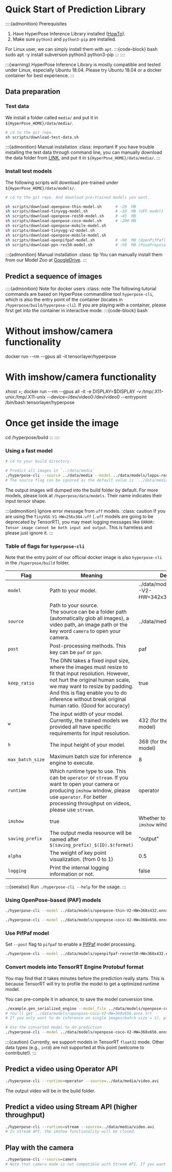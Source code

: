 # Quick Start of Prediction Library

::::{admonition} Prerequisites
1. Have HyperPose Inference Library installed ([HowTo](../install/prediction.md)).
2. Make sure `python3` and `python3-pip` are installed.

For Linux user, we can simply install them with `apt`.
:::{code-block} bash
sudo apt -y install subversion python3 python3-pip
:::
::::

:::{warning}
HyperPose Inference Library is mostly compatible and tested under Linux, especially Ubuntu 18.04. Please try Ubuntu 18.04 or a docker container for best experience.
:::

## Data preparation

### Test data

We install a folder called `media/` and put it in `${HyperPose_HOME}/data/media/`.

```bash
# cd to the git repo.
sh scripts/download-test-data.sh
```

:::{admonition} Manual installation
:class: important
If you have trouble installing the test data through command line, you can manually download the data folder from [LINK](https://github.com/CMU-Perceptual-Computing-Lab/openpose/tree/master/examples/media), and put it in `${HyperPose_HOME}/data/media/`.
:::

### Install test models

The following scripts will download pre-trained under `${HyperPose_HOME}/data/models/`.

```bash
# cd to the git repo. And download pre-trained models you want. 

sh scripts/download-openpose-thin-model.sh      # ~20  MB
sh scripts/download-tinyvgg-model.sh            # ~30  MB (UFF model)
sh scripts/download-openpose-res50-model.sh     # ~45  MB
sh scripts/download-openpose-coco-model.sh      # ~200 MB
sh scripts/download-openpose-mobile-model.sh
sh scripts/download-tinyvgg-v2-model.sh
sh scripts/download-openpose-mobile-model.sh
sh scripts/download-openpifpaf-model.sh         # ~98  MB (OpenPifPaf)
sh scripts/download-ppn-res50-model.sh          # ~50  MB (PoseProposal)
```


:::{admonition} Manual installation
:class: tip
You can manually install them from our Model Zoo at [GoogleDrive](https://drive.google.com/drive/folders/1w9EjMkrjxOmMw3Rf6fXXkiv_ge7M99jR?usp=sharing).
:::

## Predict a sequence of images

::::{admonition} Note for docker users
:class: note
The following tutorial commands are based on HyperPose commandline tool `hyperpose-cli`, which is also the entry point of the container (locates in `/hyperpose/build/hyperpose-cli`). If you are playing with a container, please first get into the container in interactive mode.
:::{code-block} bash
# Without imshow/camera functionality
docker run --rm --gpus all -it tensorlayer/hyperpose
# With imshow/camera functionality
xhost +; docker run --rm --gpus all -it -e DISPLAY=$DISPLAY -v /tmp/.X11-unix:/tmp/.X11-unix --device=/dev/video0:/dev/video0 --entrypoint /bin/bash tensorlayer/hyperpose

# Once get inside the image
cd /hyperpose/build
:::
::::

### Using a fast model

```bash
# cd to your build directory.

# Predict all images in `../data/media`
./hyperpose-cli --source ../data/media --model ../data/models/lopps-resnet50-V2-HW=368x432.onnx --w 368 --h 432
# The source flag can be ignored as the default value is `../data/media`.
```

The output images will dumped into the build folder by default. For more models, please look at `/hyperpose/data/models`. Their name indicates their input tensor shape.

:::{admonition} Ignore error message from `uff` models.
:class: caution
If you are using the `TinyVGG-V1-HW=256x384.uff` (`.uff` models are going to be deprecated by TensorRT), you may meet logging messages like `ERROR: Tensor image cannot be both input and output`. This is harmless and please just ignore it. 
:::

### Table of flags for `hyperpose-cli`

Note that the entry point of our official docker image is also `hyperpose-cli` in the `/hyperpose/build` folder.

| Flag           | Meaning                                                      | Default                                   |
| -------------- | ------------------------------------------------------------ | ----------------------------------------- |
| `model`          | Path to your model.                                          | ../data/models/TinyVGG-V2-HW=342x368.onnx |
| `source`         | Path to your source. <br />The source can be a folder path (automatically glob all images), a video path, an image path or the key word `camera` to open your camera. | ../data/media/video.avi                   |
| `post`           | Post-processing methods. This key can be `paf` or `ppn`.     | paf                                       |
| `keep_ratio`     | The DNN takes a fixed input size, where the images must resize to fit that input resolution. However, not hurt the original human scale, we may want to resize by padding. And this is flag enable you to do inference without break original human ratio. (Good for accuracy) | true                                      |
| `w`              | The input width of your model. Currently, the trained models we provided all have specific requirements for input resolution. | 432 (for the tiny-vgg model)         |
| `h`              | The input height of your model.                              | 368 (for the tiny-vgg model)         |
| `max_batch_size` | Maximum batch size for inference engine to execute.          | 8                                         |
| `runtime`        | Which runtime type to use. This can be `operator` or `stream`. If you want to open your camera or producing `imshow` window, please use `operator`. For better processing throughput on videos, please use `stream`. | operator                                  |
| `imshow`         | true                                                         | Whether to open an `imshow` window.       |
| `saving_prefix`  | The output media resource will be named after `$(saving_prefix)_$(ID).$(format)` | "output"                                  |
| `alpha`          | The weight of key point visualization. (from 0 to 1)         | 0.5   
| `logging`        | Print the internal logging information or not.               | false                                    |

:::{seealso}
Run `./hyperpose-cli --help` for the usage.
:::

### Using OpenPose-based (PAF) models

```bash
./hyperpose-cli --model ../data/models/openpose-thin-V2-HW=368x432.onnx --w 432 --h 368

./hyperpose-cli --model ../data/models/openpose-coco-V2-HW=368x656.onnx --w 656 --h 368
```

### Use PifPaf model

Set `--post` flag to `pifpaf` to enable a [PifPaf](https://openaccess.thecvf.com/content_CVPR_2019/papers/Kreiss_PifPaf_Composite_Fields_for_Human_Pose_Estimation_CVPR_2019_paper.pdf) model processing.

```bash
./hyperpose-cli --model ../data/models/openpifpaf-resnet50-HW=368x432.onnx --w 368 --h 432 --post pifpaf
```

### Convert models into TensorRT Engine Protobuf format

You may find that it takes minutes before the prediction really starts. This is because TensorRT will try to profile the model to get a optimized runtime model. 

You can pre-compile it in advance, to save the model conversion time.

```bash
./example.gen_serialized_engine --model_file ../data/models/openpose-coco-V2-HW=368x656.onnx --input_width 656 --input_height 368 --max_batch_size 16
# You'll get ../data/models/openpose-coco-V2-HW=368x656.onnx.trt
# If you only want to do inference on single images(batch size = 1), please use `--max_batch_size 1` and this will improve the engine's performance.

# Use the converted model to do prediction
./hyperpose-cli --model ../data/models/openpose-coco-V2-HW=368x656.onnx.trt --w 656 --h 368
```

:::{caution}
Currently, we support models in TensorRT `float32` mode. 
Other data types (e.g., `int8`) are not supported at this point (welcome to contribute!).
:::

## Predict a video using Operator API

```bash
./hyperpose-cli --runtime=operator --source=../data/media/video.avi
```

The output video will be in the build folder.

## Predict a video using Stream API (higher throughput)

```bash
./hyperpose-cli --runtime=stream --source=../data/media/video.avi
# In stream API, the imshow functionality will be closed.
```

## Play with the camera

```bash
./hyperpose-cli --source=camera
# Note that camera mode is not compatible with Stream API. If you want to do inference on your camera in real time, the Operator API is designed for it.
```
